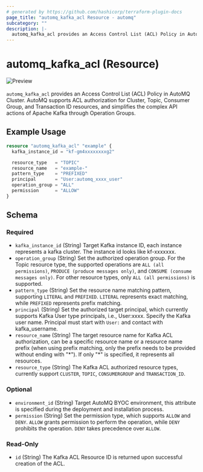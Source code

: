 ```yaml
---
# generated by https://github.com/hashicorp/terraform-plugin-docs
page_title: "automq_kafka_acl Resource - automq"
subcategory: ""
description: |-
  automq_kafka_acl provides an Access Control List (ACL) Policy in AutoMQ Cluster. AutoMQ supports ACL authorization for Cluster, Topic, Consumer Group, and Transaction ID resources, and simplifies the complex API actions of Apache Kafka through Operation Groups.
---
```


# automq_kafka_acl (Resource)

![Preview](https://img.shields.io/badge/Lifecycle_Stage-Preview-blue?style=flat&logoColor=8A3BE2&labelColor=rgba)<br><br>`automq_kafka_acl` provides an Access Control List (ACL) Policy in AutoMQ Cluster. AutoMQ supports ACL authorization for Cluster, Topic, Consumer Group, and Transaction ID resources, and simplifies the complex API actions of Apache Kafka through Operation Groups.

## Example Usage

```terraform
resource "automq_kafka_acl" "example" {
  kafka_instance_id = "kf-gm4xxxxxxxxg2"

  resource_type   = "TOPIC"
  resource_name   = "example-"
  pattern_type    = "PREFIXED"
  principal       = "User:automq_xxxx_user"
  operation_group = "ALL"
  permission      = "ALLOW"
}
```

<!-- schema generated by tfplugindocs -->
## Schema

### Required

- `kafka_instance_id` (String) Target Kafka instance ID, each instance represents a kafka cluster. The instance id looks like kf-xxxxxxx.
- `operation_group` (String) Set the authorized operation group. For the Topic resource type, the supported operations are `ALL (all permissions)`, `PRODUCE (produce messages only)`, and `CONSUME (consume messages only)`. For other resource types, only `ALL (all permissions)` is supported.
- `pattern_type` (String) Set the resource name matching pattern, supporting `LITERAL` and `PREFIXED`. `LITERAL` represents exact matching, while `PREFIXED` represents prefix matching.
- `principal` (String) Set the authorized target principal, which currently supports Kafka User type principals, i.e., User:xxxx. Specify the Kafka user name. Principal must start with `User:` and contact with kafka_username.
- `resource_name` (String) The target resource name for Kafka ACL authorization, can be a specific resource name or a resource name prefix (when using prefix matching, only the prefix needs to be provided without ending with "\*"). If only "\*" is specified, it represents all resources.
- `resource_type` (String) The Kafka ACL authorized resource types, currently support `CLUSTER`, `TOPIC`, `CONSUMERGROUP` and `TRANSACTION_ID`.

### Optional

- `environment_id` (String) Target AutoMQ BYOC environment, this attribute is specified during the deployment and installation process.
- `permission` (String) Set the permission type, which supports `ALLOW` and `DENY`. `ALLOW` grants permission to perform the operation, while `DENY` prohibits the operation. `DENY` takes precedence over `ALLOW`.

### Read-Only

- `id` (String) The Kafka ACL Resource ID is returned upon successful creation of the ACL.
